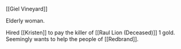 [[Giel Vineyard]]

Elderly woman.

Hired [[Kristen]] to pay the killer of [[Raul Lion (Deceased)]] 1 gold.
Seemingly wants to help the people of [[Redbrand]].